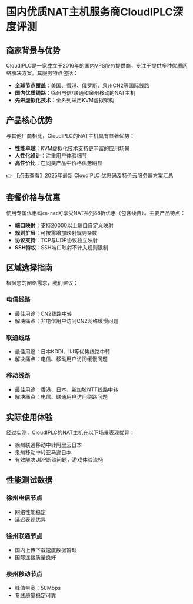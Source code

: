# 国内优质NAT主机服务商CloudIPLC深度评测

## 商家背景与优势

CloudIPLC是一家成立于2016年的国内VPS服务提供商，专注于提供多种优质网络解决方案。其服务特点包括：

- **全球节点覆盖**：美国、香港、俄罗斯、泉州CN2等国际线路
- **国内优质线路**：徐州电信/联通和泉州移动的NAT主机
- **先进虚拟化技术**：全系列采用KVM虚拟架构

## 产品核心优势

与其他厂商相比，CloudIPLC的NAT主机具有显著优势：

- **性能卓越**：KVM虚拟化技术支持更丰富的应用场景
- **人性化设计**：注重用户体验细节
- **高性价比**：在同类产品中价格优势明显

👉 [【点击查看】2025年最新 CloudIPLC 优惠码及特价云服务器方案汇总](https://bit.ly/cloudiplc)

## 套餐价格与优惠

使用专属优惠码`cn-nat`可享受NAT系列88折优惠（包含续费）。主要产品特点：

- **端口映射**：支持20000以上端口自定义映射
- **规则扩展**：可按需增加映射规则条数
- **协议支持**：TCP与UDP协议独立映射
- **SSH特权**：SSH端口映射不计入规则限制

## 区域选择指南

根据您的网络需求，我们建议：

### 电信线路
- 最佳用途：CN2线路中转
- 解决痛点：非电信用户访问CN2网络缓慢问题

### 联通线路
- 最佳用途：日本KDDI、IIJ等优势线路中转
- 解决痛点：电信、移动用户访问缓慢问题

### 移动线路
- 最佳用途：香港、日本、新加坡NTT线路中转
- 解决痛点：电信、联通用户访问绕路问题

## 实际使用体验

经过实测，CloudIPLC的NAT主机在以下场景表现优异：

- 徐州联通移动中转阿里云日本
- 泉州移动中转亚马逊日本
- 有效解决UDP断流问题，游戏体验流畅

## 性能测试数据

### 徐州电信节点
- 网络性能稳定
- 延迟表现优异

### 徐州联通节点
- 国内上传下载速度数据暂缺
- 国际连接质量良好

### 泉州移动节点
- 峰值带宽：50Mbps
- 专线质量稳定可靠
